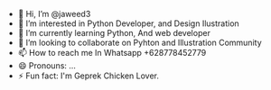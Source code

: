 - 👋 Hi, I’m @jaweed3
- 👀 I’m interested in Python Developer, and Design Ilustration
- 🌱 I’m currently learning Python, And web developer
- 💞️ I’m looking to collaborate on Pyhton and Illustration Community
- 📫 How to reach me In Whatsapp +628778452779
- 😄 Pronouns: ...
- ⚡ Fun fact: I'm Geprek Chicken Lover.

<!---
jaweed3/jaweed3 is a ✨ special ✨ repository because its `README.md` (this file) appears on your GitHub profile.
You can click the Preview link to take a look at your changes.
--->
